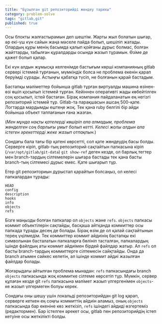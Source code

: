 ```yaml
---
title: "Бұзылған git репозиторийді жөндеу тарихы"
category: problem-solve
tags: "gitlab,git"
published: true
---
```


Осы блокты жалғастырамын деп шештім. Жарты жыл болатын шығар, әр екі-үш күн сайын
жаңа мәселе пайда болып, шешіліп жатады. Олардың құры менің басымда қалып қойғаны
дұрыс болмас, болған жайттарды, табылған құралдарды осында жазып тұрамын.
Өзіме де қажет болып қалар.

Екі күн алдын жұмысқа келгенімде бастығым көрші компанияның gitlab сервері
істемей тұрғанын, мүмкіндік болса не проблема екенін қарап беруімді сұрады.
Астыңғы қабатқа түсіп, не болғанын қарай бастадым.

Бастапқы мәліметтер бойынша gitlab тұрған виртуалды машина өзінен-өзі өшіп
қосылып істемей тұрған. Кейіннен оперативті жады көбейтілген соң қосылып,
істей бастаған. Бірақ компания пайдаланатын ең негізгі репозиторий істемей
тұр. Gitlab-та парақшасын ашсаң 500-қате. Логтарда мардымды ештеңе жоқ.
Тек қана ruby белгілі бір айди бойынша объект таппағанын ғана жазған.

(*Мен мұнда нақты қателерді көшіріп ала алмадым, проблема жөнделген соң
барлығы ұмыт болып кетті. Келесі жолы алдын ала істеген әрекеттерді жеке
жазып отпақпын.*)

Сондағы бала тағы бір қатені көрсетті, сол қате жөндеудің басы болды.
Серверге кіріп, gitlab-тың репозиторий сақтайтын папкасына кіріп (`/var/opt/gitlab/git-data`)
`git show-ref` деген кезде, ол барлық тегтер мен branch-тардың сілтемелерін шығара бастады
тек қана басты branch-тың сілтемесі дұрыс емес. Қате шығарып тұр.

Егер git репозиториын дұрыстап қарайтын болсаңыз, ол келесі папкалардан тұрады:

```
HEAD
config
description
hooks
info
objects
refs
```

Бізге маңызды болған папкалар ол `objects` және `refs`. `objects` папкасы коммит объектілерін
сақтайды, басқаша айтқанда коммиттер осы папкада тұрады десең де болады. Бірақ өзім
де ол қалай сақтайтынын терең үңілмедім. Тек коммиттер коммит айдиінің бастапқы екі
символынан басталатын папкаларға бөлініп тасталған, папкалардың ішінде файлдың аты коммит
айдиімен бірдей файлдар жатыр. Ал `refs` ол басты branch-тардың коммиттерге сілтемесін сайқтайды.
Онда да branch атымен сәйкес келетін, ал ішінде коммит айдиі жазылған файлдар болады.

Жоғарыдағы айтылған проблема мынадан: `refs` папкасындағы branch `objects` папкасында жоқ
коммитке сілтеме көрсетіп тұр. Мүмкін, сервер құлаған кезде git `refs` папкасына мәлімет
жазып үлгергенімен `objects`-ке жазып үлгермеген болуы керек.

Сондағы оны шешу үшін локальді репозиторийдан git log қарап, серверге кеткен ең соңғы коммиттің айдиін
аламыз, оның `objects` папкасында бар екеніне көз жеткізіп, `refs` ішіндегі айдиді өзгертеміз (редактормен).
Бар істелген әрекет осы, gitlab пен репозиторийдің істеп кетуіне осы жеткілікті болды.
